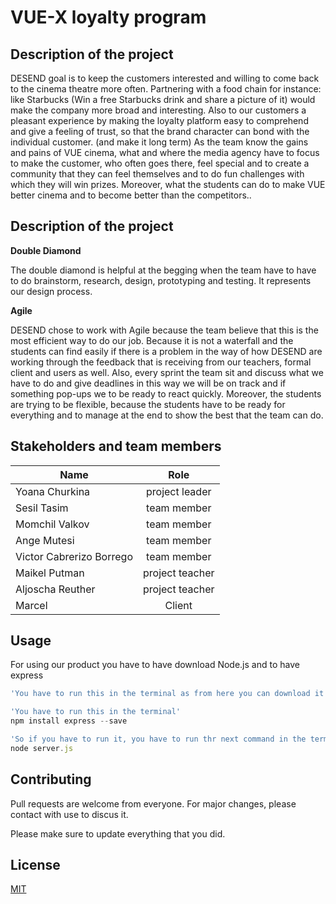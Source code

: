 # VUE-X loyalty program 

## Description of the project

DESEND goal is to keep the customers interested and willing to come back to the
cinema theatre more often. Partnering with a food chain for instance: like Starbucks
(Win a free Starbucks drink and share a picture of it) would make the company more
broad and interesting. Also to our customers a pleasant experience by making the
loyalty platform easy to comprehend and give a feeling of trust, so that the brand
character can bond with the individual customer. (and make it long term)
As the team know the gains and pains of VUE cinema, what and where the media
agency have to focus to make the customer, who often goes there, feel special and to
create a community that they can feel themselves and to do fun challenges with which
they will win prizes. Moreover, what the students can do to make VUE better cinema
and to become better than the competitors..
## Description of the project

**Double Diamond**

The double diamond is helpful at the begging when the team have to have to do
brainstorm, research, design, prototyping and testing. It represents our design
process.

**Agile**

DESEND chose to work with Agile because the team believe that this is the most
efficient way to do our job. Because it is not a waterfall and the students can find easily
if there is a problem in the way of how DESEND are working through the feedback that
is receiving from our teachers, formal client and users as well. Also, every sprint the
team sit and discuss what we have to do and give deadlines in this way we will be on
track and if something pop-ups we to be ready to react quickly. Moreover, the
students are trying to be flexible, because the students have to be ready for everything
and to manage at the end to show the best that the team can do.

## Stakeholders and team members

| Name          | Role           | 
| ------------- |:-------------:| 
| Yoana Churkina     | project leader | 
| Sesil Tasim    | team member      | 
| Momchil Valkov | team member       |
|Ange Mutesi |team member       |
|Victor Cabrerizo Borrego | team member     |
|Maikel Putman | project teacher     |
|Aljoscha Reuther  | project teacher      |
|Marcel | Client    |

## Usage

For using our product you have to have download Node.js and to have express
```javascript
'You have to run this in the terminal as from here you can download it https://nodejs.org/en/download/'

'You have to run this in the terminal'
npm install express --save

'So if you have to run it, you have to run thr next command in the terminal'
node server.js
```

## Contributing
Pull requests are welcome from everyone. For major changes, please contact with use to discus it.

Please make sure to update everything that you did.

## License
[MIT](https://choosealicense.com/licenses/mit/)